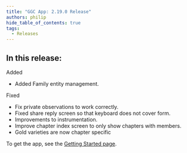 ```yaml
---
title: "GGC App: 2.19.0 Release"
authors: philip
hide_table_of_contents: true
tags:
  - Releases
---
```


## In this release:

Added
- Added Family entity management.

Fixed
- Fix private observations to work correctly.
- Fixed share reply screen so that keyboard does not cover form.
- Improvements to instrumentation.
- Improve chapter index screen to only show chapters with members.
- Gold varieties are now chapter specific

To get the app, see the [Getting Started page](/docs/user-guide/get-started/overview).